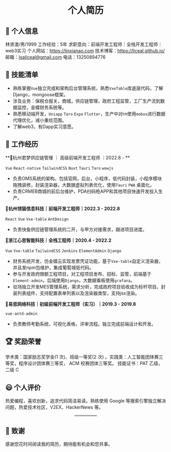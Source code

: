 <h1 style="text-align:center;">个人简历</h1>

## 👤 个人信息														

林贤澳/男/1999
工作经验：5年
求职意向：前端开发工程师｜全栈开发工程师｜web3实习
个人网站：https://linxianao.com
技术博客：https://liceal.github.io/
邮箱：lxaliceal@gmail.com	电话：13250894776

## 🧾 技能清单 

- 熟练掌握`Vue`独立完成和架构后台管理系统，熟悉`VxeTable`库底层代码，了解Django，mongoose框架。
- 涉及业务：保税仓报关，商城，供应链管理，政府工程监管，工厂生产流到数据监控，金蝶财务系统等。
- 熟悉移动端开发，`Uniapp` `Taro` `Expo` `Flutter`，生产中对rn使用`mobox`进行数据代理优化，减小重绘范围。
- 了解web3，有Dapp实习意愿。

## 💼 工作经历

**🏢杭州君梦供应链管理 ｜ 高级前端开发工程师 ｜2022.8 -  **

`Vue` `React-native` `TailwindCSS` `Nuxt` `Tauri` `Taro` `wowjs`

- 负责OMS系统的架构，包括官网，后台，小程序，低代码封装，小程序模块拖拽装修，封装渲染器，大数据虚拟列表优化，使用`Tauri` `PWA` 桌面化。
- 负责CRMEB商城的前后台维护，PDA扫码枪APP和其他项目快速开发投入生产。

**🏢杭州领猫信息科技｜前端开发工程师｜2022.3 - 2022.8**

`React` `Vue` `Vxe-table` `AntDesign`

- 负责快鱼供应链管理系统的二开，与甲方对接需求，跟进项目进度。

**🏢浙江心思智能科技｜全栈工程师｜2020.4 - 2022.2**

`Vue` `Vxe-table` `TailwindCSS` `Jenkins` `ElementAdmin` `Django`

- 财务系统开发，仿金蝶云实现发票凭证功能，基于`Vxe-table`自定义渲染器，并且发npm包维护，集成葡萄城低代码。
- 参与开发政府限额工程项目，对工程项目发布、招标、监管，前端基于`Element-admin`，后端使用`Django`，大数据看板使用`grafana`。
- 驻场独立开发MES管理系统，需求分析，完成政府项目验收成为标杆项目。封装列表组件，支持配置表单列表以及渲染器类型，支持jsx渲染。

**🏢易思网络科技｜初级前端开发工程师（实习）｜2019.3 - 2019.8**

`vue-antd-admin` 

- 负责教师考勤系统，可视化表格，评审流程。独立完成前端设计和开发。

## 🏆 奖励荣誉

学术类：国家励志奖学金(1 次)、班级一等奖(2 次) 。实践类：人工智能团体赛三等奖，程序设计团体赛三等奖， ACM 校赛团体三等奖。 技能证书：PAT 乙级，二级 C

## 😃 个人评价

热爱编程，喜欢创新，追求代码简洁易读。熟练使用 Google 等搜索引擎独立解决问题，热爱技术社区，V2EX、HackerNews 等。

<hr style="display: block;
    width: 14%;
    margin: 0px auto;
    border: 0 none;
    border-top: 3px solid #dededc;">


## 🤝 致谢

感谢您花时间阅读我的简历，期待能有机会和您共事。
